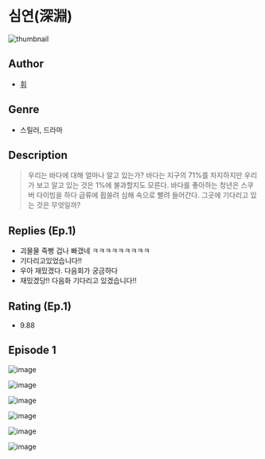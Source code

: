 # 심연(深淵)
![thumbnail](https://image-comic.pstatic.net/user_contents_data/challenge_comic/2023/05/23/212396/upload_3918522424172426550_480x623.jpeg)

## Author
- [휘](https://comic.naver.com/artistTitle?id=212396)

## Genre
- 스릴러, 드라마

## Description
> 우리는 바다에 대해 얼마나 알고 있는가? 바다는 지구의 71%를 차지하지만 우리가 보고 알고 있는 것은 1%에 불과할지도 모른다. 바다를 좋아하는 청년은 스쿠버 다이빙을 하다 급류에 휩쓸려 심해 속으로 빨려 들어간다. 그곳에 기다리고 있는 것은 무엇일까?

## Replies (Ep.1)
- 괴물물 죽빵 겁나 빠갰네 ㅋㅋㅋㅋㅋㅋㅋㅋㅋ
- 기다리고있었습니다!!
- 우아 재밌겠다. 다음회가 궁금하다
- 재밌겠당!! 다음화 기다리고 있겠습니다!!

## Rating (Ep.1)
- 9.88

## Episode 1
![image](https://image-comic.pstatic.net/user_contents_data/challenge_comic/2023/05/23/212396/upload_3487528164047532338.jpeg)

![image](https://image-comic.pstatic.net/user_contents_data/challenge_comic/2023/05/23/212396/upload_7292514415417833272.jpeg)

![image](https://image-comic.pstatic.net/user_contents_data/challenge_comic/2023/05/23/212396/upload_7220173113000092217.jpeg)

![image](https://image-comic.pstatic.net/user_contents_data/challenge_comic/2023/05/23/212396/upload_3761967370200036912.jpeg)

![image](https://image-comic.pstatic.net/user_contents_data/challenge_comic/2023/05/23/212396/upload_3546415808615953206.jpeg)

![image](https://image-comic.pstatic.net/user_contents_data/challenge_comic/2023/05/23/212396/upload_3760565287518613817.jpeg)
